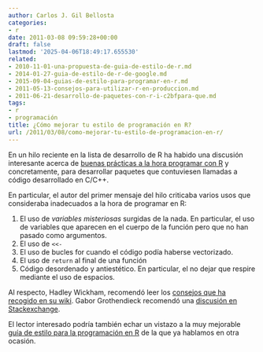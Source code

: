 ```yaml
---
author: Carlos J. Gil Bellosta
categories:
- r
date: 2011-03-08 09:59:28+00:00
draft: false
lastmod: '2025-04-06T18:49:17.655530'
related:
- 2010-11-01-una-propuesta-de-guia-de-estilo-de-r.md
- 2014-01-27-guia-de-estilo-de-r-de-google.md
- 2015-09-04-guias-de-estilo-para-programar-en-r.md
- 2011-05-13-consejos-para-utilizar-r-en-produccion.md
- 2011-06-21-desarrollo-de-paquetes-con-r-i-c2bfpara-que.md
tags:
- r
- programación
title: ¿Cómo mejorar tu estilo de programación en R?
url: /2011/03/08/como-mejorar-tu-estilo-de-programacion-en-r/
---
```


En un hilo reciente en la lista de desarrollo de R ha habido una discusión interesante acerca de [buenas prácticas a la hora programar con R](http://r.789695.n4.nabble.com/Request-Suggestions-for-quot-good-teaching-quot-packages-esp-with-C-code-td3307289.html) y concretamente, para desarrollar paquetes que contuviesen llamadas a código desarrollado en C/C++.

En particular, el autor del primer mensaje del hilo criticaba varios usos que consideraba inadecuados a la hora de programar en R:

1. El uso de _variables misteriosas_ surgidas de la nada. En particular, el uso de variables que aparecen en el cuerpo de la función pero que no han pasado como argumentos.
2. El uso de `<<-`
3. El uso de bucles for cuando el código podía haberse vectorizado.
4. El uso de `return` al final de una función
5. Código desordenado y antiestético. En particular, el no dejar que respire mediante el uso de espacios.

Al respecto, Hadley Wickham, recomendó leer los [consejos que ha recogido en su wiki](https://github.com/hadley/devtools/wiki). Gabor Grothendieck recomendó una [discusión en Stackexchange](http://stats.stackexchange.com/questions/5418/first-r-packages-source-code-to-study-in-preparation-for-writing-own-package).

El lector interesado podría también echar un vistazo a la muy mejorable [guía de estilo para la programación en R](http://www.datanalytics.com/2010/11/01/una-propuesta-de-guia-de-estilo-de-r/) de la que ya hablamos en otra ocasión.